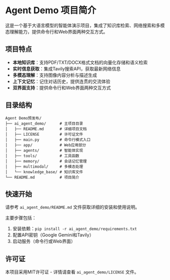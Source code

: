 # Agent Demo 项目简介

这是一个基于大语言模型的智能体演示项目，集成了知识库检索、网络搜索和多模态理解能力，提供命令行和Web界面两种交互方式。

## 项目特点

- **本地知识库**：支持PDF/TXT/DOCX格式文档的向量化存储和语义检索
- **实时信息获取**：集成Tavily搜索API，获取最新网络信息
- **多模态理解**：支持图像内容分析与描述生成
- **上下文记忆**：记住对话历史，提供连贯的交流体验
- **双界面支持**：提供命令行和Web界面两种交互方式

## 目录结构

```
Agent Demo预发布/
├── ai_agent_demo/      # 主项目目录
│   ├── README.md       # 详细项目文档
│   ├── LICENSE         # 许可证文件
│   ├── main.py         # 命令行模式入口
│   ├── app/            # Web应用部分
│   ├── agents/         # 智能体实现
│   ├── tools/          # 工具函数
│   ├── memory/         # 会话记忆管理
│   ├── multimodal/     # 多模态处理
│   └── knowledge_base/ # 知识库文件
└── README.md           # 项目简介
```

## 快速开始

请参考 `ai_agent_demo/README.md` 文件获取详细的安装和使用说明。

主要步骤包括：
1. 安装依赖：`pip install -r ai_agent_demo/requirements.txt`
2. 配置API密钥（Google Gemini和Tavily）
3. 启动服务（命令行或Web界面）

## 许可证

本项目采用MIT许可证 - 详情请查看 `ai_agent_demo/LICENSE` 文件。